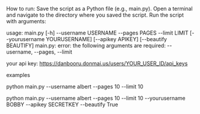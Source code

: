 How to run:
Save the script as a Python file (e.g., main.py).
Open a terminal and navigate to the directory where you saved the script.
Run the script with arguments:

usage: main.py [-h] --username USERNAME --pages PAGES --limit LIMIT [--yourusername YOURUSERNAME] [--apikey APIKEY] [--beautify BEAUTIFY]
main.py: error: the following arguments are required: --username, --pages, --limit

your api key:
https://danbooru.donmai.us/users/YOUR_USER_ID/api_keys

examples

python main.py --username albert --pages 10 --limit 10

python main.py --username albert --pages 10 --limit 10 --yourusername BOBBY --apikey SECRETKEY --beautify True
